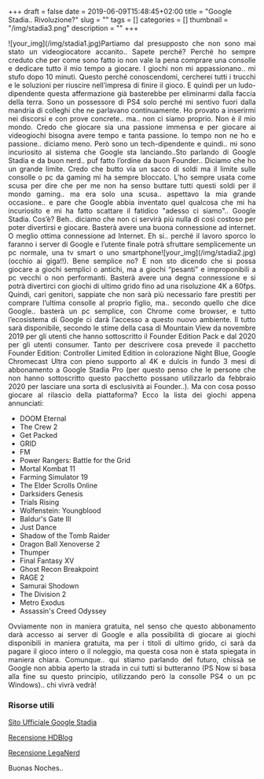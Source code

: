+++
draft = false
date = 2019-06-09T15:48:45+02:00
title = "Google Stadia.. Rivoluzione?"
slug = ""
tags = []
categories = []
thumbnail = "/img/stadia3.png"
description = ""
+++
<DIV align="justify">
<DIV  style="float:left;">![your_img](/img/stadia1.jpg)</DIV>
Partiamo dal presupposto che non sono mai stato un videogiocatore accanito.. Sapete perché? Perché ho sempre creduto che per come sono fatto io non vale la pena comprare una consolle e dedicare tutto il mio tempo a giocare. I giochi non mi appassionano.. mi stufo dopo 10 minuti. Questo perché conoscendomi, cercherei tutti i trucchi e le soluzioni per riuscire nell’impresa di finire il gioco. E quindi per un ludo-dipendente questa affermazione già basterebbe per eliminarmi dalla faccia della terra. Sono un possessore di PS4 solo perché mi sentivo fuori dalla mandria di colleghi che ne parlavano continuamente. Ho provato a inserirmi nei discorsi e con prove concrete.. ma.. non ci siamo proprio. Non è il mio mondo. Credo che giocare sia una passione immensa e per giocare ai videogiochi bisogna avere tempo e tanta passione. Io tempo non ne ho e passione.. diciamo meno. Però sono un tech-dipendente e quindi.. mi sono incuriosito al sistema che Google sta lanciando..Sto parlando di Google Stadia e da buon nerd.. puf fatto l’ordine da buon Founder.. Diciamo che ho un grande limite. Credo che butto via un sacco di soldi ma il limite sulle consolle o pc da gaming mi ha sempre bloccato. L’ho sempre usata come scusa per dire che per me non ha senso buttare tutti questi soldi per il mondo gaming.. ma era solo una scusa.. aspettavo la mia grande occasione.. e pare che Google abbia inventato quel qualcosa che mi ha incuriosito e mi ha fatto scattare il fatidico "adesso ci siamo".. Google Stadia. Cos’è? Beh.. diciamo che non ci servirà più nulla di così costoso per poter divertirsi e giocare. Basterà avere una buona connessione ad internet. O meglio ottima connessione ad Internet. Eh si.. perché il lavoro sporco lo faranno i server di Google e l’utente finale potrà sfruttare semplicemente un pc normale, una tv smart o uno smartphone
<DIV  style="float:right;">![your_img](/img/stadia2.jpg)</DIV>
 (occhio ai giga!!). Bene semplice no? E non sto dicendo che si possa giocare a giochi semplici o antichi, ma a giochi “pesanti” e improponibili a pc vecchi o non performanti. Basterà avere una degna connessione e si potrà divertirci con giochi di ultimo grido fino ad una risoluzione 4K a 60fps. Quindi, cari genitori, sappiate che non sarà più necessario fare prestiti per comprare l’ultima consolle al proprio figlio, ma.. secondo quello che dice Google.. basterà un pc semplice, con Chrome come browser, e tutto l’ecosistema di Google ci darà l’accesso a questo nuovo ambiente. Il tutto sarà disponibile, secondo le stime della casa di Mountain View da novembre 2019 per gli utenti che hanno sottoscritto il Founder Edition Pack e dal 2020 per gli utenti consumer. Tanto per descrivere cosa prevede il pacchetto Founder Edition: Controller Limited Edition in colorazione Night Blue, Google Chromecast Ultra con pieno supporto al 4K e dulcis in fundo 3 mesi di abbonamento a Google Stadia Pro (per questo penso che le persone che non hanno sottoscritto questo pacchetto possano utilizzarlo da febbraio 2020 per lasciare  una sorta di esclusività ai Founder..).
Ma con cosa posso giocare al rilascio della piattaforma? Ecco la lista dei giochi appena annunciati:
<ul>
<li>DOOM Eternal</li>
<li>The Crew 2</li>
<li>Get Packed</li>
<li>GRID</li>
<li>FM</li>
<li>Power Rangers: Battle for the Grid</li>
<li>Mortal Kombat 11</li>
<li>Farming Simulator 19</li>
<li>The Elder Scrolls Online</li>
<li>Darksiders Genesis</li>
<li>Trials Rising</li>
<li>Wolfenstein: Youngblood</li>
<li>Baldur's Gate III</li>
<li>Just Dance</li>
<li>Shadow of the Tomb Raider</li>
<li>Dragon Ball Xenoverse 2</li>
<li>Thumper</li>
<li>Final Fantasy XV</li>
<li>Ghost Recon Breakpoint</li>
<li>RAGE 2</li>
<li>Samurai Shodown</li>
<li>The Division 2</li>
<li>Metro Exodus</li>
<li>Assassin's Creed Odyssey</li>
</ul>

Ovviamente non in maniera gratuita, nel senso che questo abbonamento darà accesso ai server di Google e alla possibilità di giocare ai giochi disponibili in maniera gratuita, ma per i titoli di ultimo grido, ci sarà da pagare il gioco intero o il noleggio, ma questa cosa non è stata spiegata in maniera chiara.
Comunque.. qui stiamo parlando del futuro, chissà se Google non abbia aperto la strada in cui tutti si butteranno (PS Now si basa alla fine su questo principio, utilizzando però la consolle PS4 o un pc Windows).. chi vivrà vedrà!

### Risorse utili
[Sito Ufficiale Google Stadia](https://store.google.com/it/product/stadia_founders_edition?srp=/it/magazine/stadia)

[Recensione HDBlog](https://www.hdblog.it/2019/06/06/google-stadia-prezzi-giochi-data-italia-guida/)

[Recensione LegaNerd](https://leganerd.com/2019/06/07/tutti-i-nuovi-dettagli-su-google-stadia/)


Buonas Noches..
